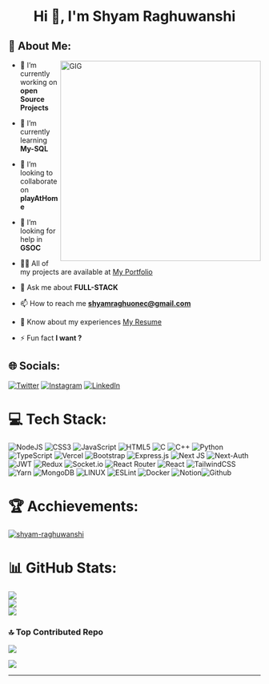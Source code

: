 <h1 align="center">Hi 👋, I'm Shyam Raghuwanshi</h1>
 

## 💫 About Me:
<img align="right" width="400" src="https://media0.giphy.com/media/vrJbsF0hf9bWMjOUvc/giphy.gif?cid=ecf05e47n0yq0kg3yobl1kq1oisn4y6q8qp2bqqoa2p44ocq&ep=v1_gifs_search&rid=giphy.gif&ct=g" alt="GIG" />

- 🔭 I’m currently working on **open Source Projects**

- 🌱 I’m currently learning **My-SQL**

- 👯 I’m looking to collaborate on **playAtHome**

- 🤝 I’m looking for help in **GSOC**

- 👨‍💻 All of my projects are available at [My Portfolio](https://shyam-dev.vercel.app/)

- 💬 Ask me about **FULL-STACK**

- 📫 How to reach me **shyamraghuonec@gmail.com**

- 📄 Know about my experiences [My Resume](https://shyam-dev.vercel.app/Shyam-Raghuwanshi.pdf)

- ⚡ Fun fact **I want ?**


## 🌐 Socials:
[![Twitter](https://img.shields.io/badge/Twitter-%231DA1F2.svg?logo=Twitter&logoColor=white)](https://twitter.com/shyam_raghuonec) [![Instagram](https://img.shields.io/badge/Instagram-%23E4405F.svg?logo=Instagram&logoColor=white)](https://instagram.com/shyam_raghuonec) [![LinkedIn](https://img.shields.io/badge/LinkedIn-%230077B5.svg?logo=linkedin&logoColor=white)](https://linkedin.com/in/shyam-raghuwanshi) 


  # 💻 Tech Stack:
![NodeJS](https://img.shields.io/badge/node.js-6DA55F?style=for-the-badge&logo=node.js&logoColor=white) ![CSS3](https://img.shields.io/badge/css3-%231572B6.svg?style=for-the-badge&logo=css3&logoColor=white) ![JavaScript](https://img.shields.io/badge/javascript-%23323330.svg?style=for-the-badge&logo=javascript&logoColor=%23F7DF1E) ![HTML5](https://img.shields.io/badge/html5-%23E34F26.svg?style=for-the-badge&logo=html5&logoColor=white) ![C](https://img.shields.io/badge/C-E10098?style=for-the-badge&logo=C&logoColor=white) ![C++](https://img.shields.io/badge/c++-%23777BB4.svg?style=for-the-badge&logo=C++&logoColor=white) ![Python](https://img.shields.io/badge/python-3670A0?style=for-the-badge&logo=python&logoColor=ffdd54) ![TypeScript](https://img.shields.io/badge/typescript-%23007ACC.svg?style=for-the-badge&logo=typescript&logoColor=white) ![Vercel](https://img.shields.io/badge/vercel-%23000000.svg?style=for-the-badge&logo=vercel&logoColor=white) ![Bootstrap](https://img.shields.io/badge/bootstrap-%23563D7C.svg?style=for-the-badge&logo=bootstrap&logoColor=white) ![Express.js](https://img.shields.io/badge/express.js-%23404d59.svg?style=for-the-badge&logo=express&logoColor=%2361DAFB) ![Next JS](https://img.shields.io/badge/Next-black?style=for-the-badge&logo=next.js&logoColor=white) ![Next-Auth](https://img.shields.io/badge/NextAuth-3670A0?style=for-the-badge&logo=next.js&logoColor=ffdd54) ![JWT](https://img.shields.io/badge/JWT-black?style=for-the-badge&logo=next.js%20web%20tokens) ![Redux](https://img.shields.io/badge/redux-%23593d88.svg?style=for-the-badge&logo=redux&logoColor=white) ![Socket.io](https://img.shields.io/badge/Socket.io-black?style=for-the-badge&logo=socket.io&badgeColor=010101) ![React Router](https://img.shields.io/badge/React_Router-CA4245?style=for-the-badge&logo=react-router&logoColor=white) ![React](https://img.shields.io/badge/react-%2320232a.svg?style=for-the-badge&logo=react&logoColor=%2361DAFB) ![TailwindCSS](https://img.shields.io/badge/tailwindcss-%2338B2AC.svg?style=for-the-badge&logo=tailwind-css&logoColor=white) ![Yarn](https://img.shields.io/badge/yarn-%232C8EBB.svg?style=for-the-badge&logo=yarn&logoColor=white) ![MongoDB](https://img.shields.io/badge/MongoDB-%234ea94b.svg?style=for-the-badge&logo=mongodb&logoColor=white) ![LINUX](https://img.shields.io/badge/Linux-FCC624?style=for-the-badge&logo=linux&logoColor=black) ![ESLint](https://img.shields.io/badge/ESLint-4B3263?style=for-the-badge&logo=eslint&logoColor=white) ![Docker](https://img.shields.io/badge/docker-%230db7ed.svg?style=for-the-badge&logo=docker&logoColor=white) ![Notion](https://img.shields.io/badge/Notion-%23000000.svg?style=for-the-badge&logo=notion&logoColor=white)![Github](https://img.shields.io/badge/github-%232C8EBB.svg?style=for-the-badge&logo=github&logoColor=white)

# 🏆 Acchievements:
  <p align="left"> <a href="https://github.com/ryo-ma/github-profile-trophy"><img src="https://github-profile-trophy.vercel.app/?username=shyam-raghuwanshi&theme=darkhub" alt="shyam-raghuwanshi" /></a> </p>

# 📊 GitHub Stats:
![](https://github-readme-stats.vercel.app/api?username=shyam-raghuwanshi&theme=dark&hide_border=false&include_all_commits=false&count_private=false)<br/>
![](https://github-readme-streak-stats.herokuapp.com/?user=shyam-raghuwanshi&theme=dark&hide_border=false)<br/>
![](https://github-readme-stats.vercel.app/api/top-langs/?username=shyam-raghuwanshi&theme=dark&hide_border=false&include_all_commits=false&count_private=false&layout=compact)

### 🔝 Top Contributed Repo
![](https://github-contributor-stats.vercel.app/api?username=shyam-raghuwanshi&limit=5&theme=tokyonight&combine_all_yearly_contributions=true)

<a align="right" href="https://visitcount.itsvg.in">
  <img src="https://visitcount.itsvg.in/api?id=shyam-raghuwanshi&label=Profile%20Views&color=0&icon=0&pretty=false" />
</a>
 
---
